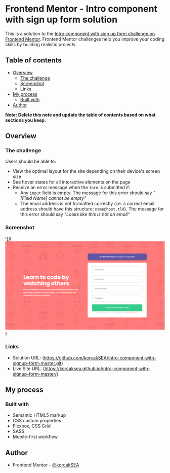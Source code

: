 # Frontend Mentor - Intro component with sign up form solution

This is a solution to the [Intro component with sign up form challenge on Frontend Mentor](https://www.frontendmentor.io/challenges/intro-component-with-signup-form-5cf91bd49edda32581d28fd1). Frontend Mentor challenges help you improve your coding skills by building realistic projects. 

## Table of contents

- [Overview](#overview)
  - [The challenge](#the-challenge)
  - [Screenshot](#screenshot)
  - [Links](#links)
- [My process](#my-process)
  - [Built with](#built-with)
- [Author](#author)

**Note: Delete this note and update the table of contents based on what sections you keep.**

## Overview

### The challenge

Users should be able to:

- View the optimal layout for the site depending on their device's screen size
- See hover states for all interactive elements on the page
- Receive an error message when the `form` is submitted if:
  - Any `input` field is empty. The message for this error should say *"[Field Name] cannot be empty"*
  - The email address is not formatted correctly (i.e. a correct email address should have this structure: `name@host.tld`). The message for this error should say *"Looks like this is not an email"*

### Screenshot

![](![alt text](image-1.png))

### Links

- Solution URL: (https://github.com/korcakSEA/intro-component-with-signup-form-master.git)
- Live Site URL: (https://korcaksea.github.io/intro-component-with-signup-form-master/)

## My process

### Built with

- Semantic HTML5 markup
- CSS custom properties
- Flexbox, CSS Grid
- SASS
- Mobile-first workflow


## Author
- Frontend Mentor - [@korcakSEA](https://www.frontendmentor.io/profile/korcakSEA)
